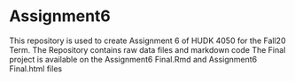 # Assignment6
This repository is used to create Assignment 6 of HUDK 4050 for the Fall20 Term. 
The Repository contains raw data files and markdown code
The Final project is available on the Assignment6 Final.Rmd and Assignment6 Final.html files
